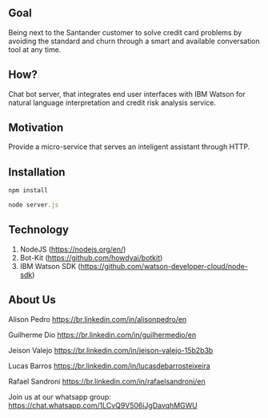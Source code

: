 ## Goal

Being next to the Santander customer to solve credit card problems by avoiding the standard and churn through a smart and available conversation tool at any time.

## How?

Chat bot server, that integrates end user interfaces with IBM Watson for natural language interpretation and credit risk analysis service.

## Motivation

Provide a micro-service that serves an inteligent assistant through HTTP.

## Installation

```javascript
npm install

node server.js

```

## Technology

1. NodeJS (https://nodejs.org/en/)
2. Bot-Kit (https://github.com/howdyai/botkit)
3. IBM Watson SDK (https://github.com/watson-developer-cloud/node-sdk)


## About Us
Alison Pedro
https://br.linkedin.com/in/alisonpedro/en

Guilherme Dio
https://br.linkedin.com/in/guilhermedio/en

Jeison Valejo
https://br.linkedin.com/in/jeison-valejo-15b2b3b

Lucas Barros
https://br.linkedin.com/in/lucasdebarrosteixeira

Rafael Sandroni
https://br.linkedin.com/in/rafaelsandroni/en


Join us at our whatsapp group: https://chat.whatsapp.com/1LCvQ9V506iJgDavqhMGWU



